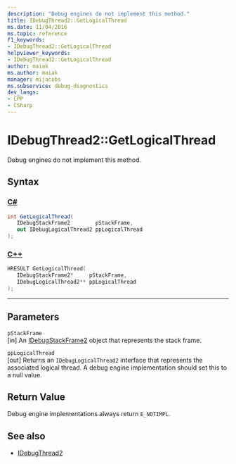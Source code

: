 ```yaml
---
description: "Debug engines do not implement this method."
title: IDebugThread2::GetLogicalThread
ms.date: 11/04/2016
ms.topic: reference
f1_keywords:
- IDebugThread2::GetLogicalThread
helpviewer_keywords:
- IDebugThread2::GetLogicalThread
author: maiak
ms.author: maiak
manager: mijacobs
ms.subservice: debug-diagnostics
dev_langs:
- CPP
- CSharp
---
```

# IDebugThread2::GetLogicalThread

Debug engines do not implement this method.

## Syntax

### [C#](#tab/csharp)
```csharp
int GetLogicalThread( 
   IDebugStackFrame2        pStackFrame,
   out IDebugLogicalThread2 ppLogicalThread
);
```
### [C++](#tab/cpp)
```cpp
HRESULT GetLogicalThread( 
   IDebugStackFrame2*     pStackFrame,
   IDebugLogicalThread2** ppLogicalThread
);
```
---

## Parameters
`pStackFrame`\
[in] An [IDebugStackFrame2](../../../extensibility/debugger/reference/idebugstackframe2.md) object that represents the stack frame.

`ppLogicalThread`\
[out] Returns an `IDebugLogicalThread2` interface that represents the associated logical thread. A debug engine implementation should set this to a null value.

## Return Value
 Debug engine implementations always return `E_NOTIMPL`.

## See also
- [IDebugThread2](../../../extensibility/debugger/reference/idebugthread2.md)
